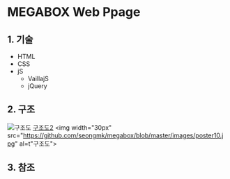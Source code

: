 # MEGABOX Web Ppage

## 1. 기술
 * HTML
 * CSS
 * jS
   * VaillajS
   * jQuery

## 2. 구조
  ![구조도](https://github.com/seongmk/megabox/blob/master/images/poster05.jpg)
   [구조도2](https://github.com/seongmk/megabox/blob/master/images/poster10.jpg)
   <img width="30px" src="https://github.com/seongmk/megabox/blob/master/images/poster10.jpg" al=t"구조도">
## 3. 참조
